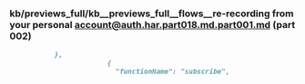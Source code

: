 ### kb/previews_full/kb__previews_full__flows__re-recording from your personal account@auth.har.part018.md.part001.md (part 002)

```md
           },
                        {
                          "functionName": "subscribe",
           
```

```
